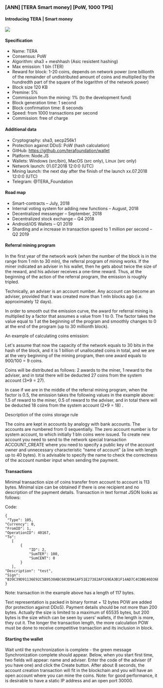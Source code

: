 ### [ANN] [TERA Smart money] [PoW, 1000 TPS] 

#### Introducing TERA | Smart money 



![](https://i.imgur.com/T8Ew0rP.png)


#### Specification

- Name: TERA
- Consensus: PoW
- Algorithm:  sha3 + meshhash (Asic resistent hashing)
- Max emission: 1 bln (TER)
- Reward for block: 1-20 coins, depends on network power (one billionth of the remainder of undistributed amount of coins and multiplied by the hundredth part of the square of the logarithm of the network power)
- Block size 120 KB
- Premine: 5%
- Commission from the mining: 1% (to the development fund)
- Block generation time: 1 second
- Block confirmation time: 8 seconds
- Speed: from 1000 transactions per second
- Commission: free of charge 

#### Additional data

- Cryptography: sha3, secp256k1
- Protection against DDoS: PoW (hash calculation)
- GitHub: https://github.com/terafoundation/wallet
- Platform: Node.JS
- Wallets: Windows (src/bin), MacOS (src only), Linux (src only)
- Network launch: 01.07.2018 12:0:0 (UTC)
- Mining launch: the next day after the finish of the launch xx.07.2018 12:0:0 (UTC)
- Telegram: @TERA_Foundation
#### Road map

- Smart-contracts – July, 2018
- Internal voting system for adding new functions – August, 2018
- Decentralized messenger – September, 2018
- Decentralized stock exchange – Q4 2018
- Android/iOS Wallets – Q1 2019
- Sharding and и increase in transaction speed to 1 million per second – Q2 2019



#### Referral mining program

In the first year of the network work (when the number of the block is in the range from 1 mln to 30 mln), the referral program of mining works. If the miner indicated an adviser in his wallet, then he gets about twice the size of the reward, and his adviser receives a one-time reward. Thus, at the beginning of the action of the referral program, the emission is roughly tripled.

Technically, an adviser is an account number. Any account can become an adviser, provided that it was created more than 1 mln blocks ago (i.e. approximately 12 days).

In order to smooth out the emission curve, the award for referral mining is multiplied by a factor that assumes a value from 1 to 0. The factor takes the value equal to 1 at the beginning of the program and smoothly changes to 0 at the end of the program (up to 30 millionth block).

An example of calculating coins emission:

Let's assume that now the capacity of the network equals to 30 bits in the hash of the block, and it is 1 billion of unallocated coins in total, and we are at the very beginning of the mining program, then one award equals to 900/100 = 9 coins.

Coins will be distributed as follows: 2 awards to the miner, 1 reward to the adviser, and in total there will be deducted 27 coins from the system account (3*9 = 27).

In case if we are in the middle of the referral mining program, when the factor is 0.5, the emission takes the following values ​​in the example above: 1.5 of reward to the miner, 0.5 of reward to the adviser, and in total there will be deducted 18 coins from the system account (2*9 = 18) .

Description of the coins storage rule

The coins are kept in accounts by analogy with bank accounts. The accounts are numbered from 0 sequentially. The zero account number is for system account, to which initially 1 bln coins were issued. To create new account you need to send to the network special transaction ACCOUNT_CREATE where you need to specify a public key of the account owner and unnecessary characteristic “name of account” (a line with length up to 40 bytes). It is advisable to specify the name to check the correctness of the account number input when sending the payment.

#### Transactions

Minimal transaction size of coins transfer from account to account is 113 bytes. 
Minimal size can be obtained if there is one recipient and no description of the payment details. 
Transaction in text format JSON looks as follows:

Code:

    {
     "Type": 105,
    "Currency": 0,
    "FromID": 1,
    "OperationID": 40167,
    "To":
       [
           {
               "ID": 2,
               "SumTER": 100,
               "SumCENT": 0
           }
       ],
    "Description": "test",
    "Sign": "B39C39D91136E92C5B9530ABC683D9A1AF51E27382AFC69EA3B1F14AD7C4CDBE46D36BD743F2B4AE7760F8DDE706D81FB8201ABBF27DABF6F1EC658FE432C141"
    }


Note: transaction in the example above has a length of 117 bytes.

Text representation is packed in binary format + 12 bytes POW are added (for protection against DDoS).
Payment details should be not more than 200 bytes. Actually the size is limited to a maximum of 65535 bytes, but 200 bytes is the size which can be seen by users’ wallets, if the length is more, they cut it.
The longer the transaction length, the more calculation POW must be done to receive competitive transaction and its inclusion in block.


#### Starting the wallet

Wait until the synchronization is complete - the green message Synchronization complete should appear. Below, when you start first time, two fields will appear: name and adviser. Enter the code of the adviser (if you have one) and click the Create button. After about 8 seconds, the account creation transaction will fit in the blockchain and you will have an open account where you can mine the coins.
Note: for good performance, it is desirable to have a static IP address and an open port 30000.
